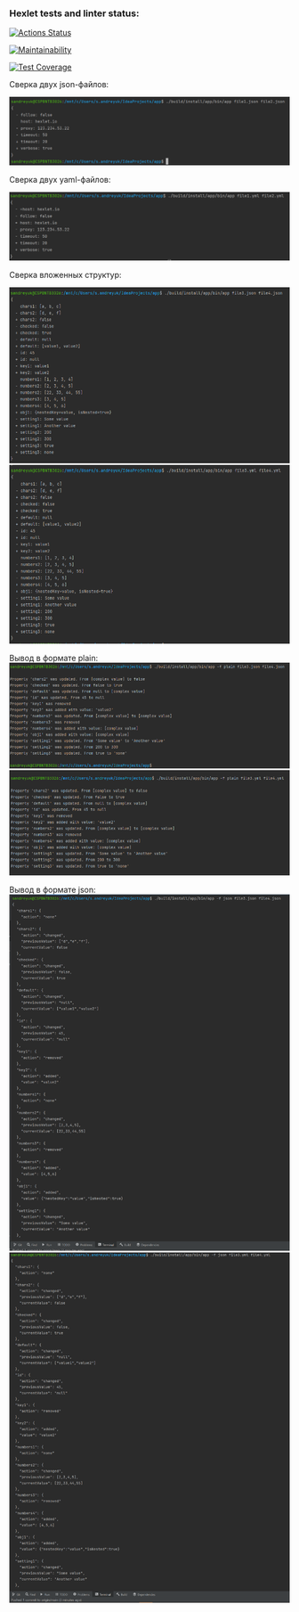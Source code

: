 ### Hexlet tests and linter status:
[![Actions Status](https://github.com/Aphie/java-project-lvl2/workflows/hexlet-check/badge.svg)](https://github.com/Aphie/java-project-lvl2/actions)

[![Maintainability](https://api.codeclimate.com/v1/badges/cb97bd71da8432cdc0ff/maintainability)](https://codeclimate.com/github/Aphie/java-project-lvl2/maintainability)

[![Test Coverage](https://api.codeclimate.com/v1/badges/cb97bd71da8432cdc0ff/test_coverage)](https://codeclimate.com/github/Aphie/java-project-lvl2/test_coverage)

Сверка двух json-файлов:

![Сверка двух json - файлов](https://github.com/Aphie/java-project-lvl2/blob/main/screenshots/Prj2%20-%20screen1.png)

Сверка двух yaml-файлов:

![Сверка двух yaml - файлов](https://github.com/Aphie/java-project-lvl2/blob/7617ea342193116642d4b39d416144ef01e1eb63/screenshots/Prj2-screen2.png)

Сверка вложенных структур:

![Сверка вложенных структур - json](https://github.com/Aphie/java-project-lvl2/blob/main/screenshots/compare%20nested%20json.png)
![Сверка вложенных структур - yaml](https://github.com/Aphie/java-project-lvl2/blob/main/screenshots/compare%20nested%20yml.png)

Вывод в формате plain:
![Вывод в формате plain - json](https://github.com/Aphie/java-project-lvl2/blob/main/screenshots/plain%20json.png)
![Вывод в формате plain - yaml](https://github.com/Aphie/java-project-lvl2/blob/main/screenshots/plain%20yml.png)

Вывод в формате json:
![Вывод в формате json - json](https://github.com/Aphie/java-project-lvl2/blob/main/screenshots/jsonformat%20json.png)
![Вывод в формате json - yaml](https://github.com/Aphie/java-project-lvl2/blob/main/screenshots/jsonformat%20yml.png)